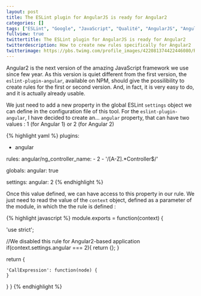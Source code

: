 ```yaml
---
layout: post
title: The ESLint plugin for AngularJS is ready for Angular2
categories: []
tags: ["ESLint", "Google", "JavaScript", "Qualité", "AngularJS", "Angular2"]
fullview: true
twittertitle: The ESLint plugin for AngularJS is ready for Angular2
twitterdescription: How to create new rules specifically for Angular2
twitterimage: https://pbs.twimg.com/profile_images/422081374422446080/RNoIP-zD.png
---
```


Angular2 is the next version of the amazing JavaScript framework we use since few year. As this version is quiet different from the first version, the `eslint-plugin-angular`, available on NPM, should give the possilibility to create rules for the first or second version. And, in fact, it is very easy to do, and it is actually already usable. 

We just need to add a new property in the global ESLint `settings` object we can define in the configuration file of this tool. For the `eslint-plugin-angular`, I have decided to create an... `angular` property, that can have two values : 1 (for Angular 1) or 2 (for Angular 2)


{% highlight yaml %}
plugins:
  - angular

rules:
    angular/ng_controller_name:
      - 2
      - '/[A-Z].*Controller$/'

globals:
    angular: true

settings:
    angular: 2
{% endhighlight %}

Once this value defined, we can have access to this property in our rule. We just need to read the value of the `context` object, defined as a parameter of the module, in which the the rule is defined : 

{% highlight javascript %}
module.exports = function(context) {

  'use strict';

  //We disabled this rule for Angular2-based application
  if(context.settings.angular === 2){
    return {};
  }

  return {

    'CallExpression': function(node) {
    }
  }
}
{% endhighlight %}

